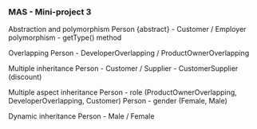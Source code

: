 ### MAS - Mini-project 3

Abstraction and polymorphism
    Person {abstract} - Customer / Employer
    polymorphism - getType() method

Overlapping
Person - DeveloperOverlapping / ProductOwnerOverlapping

Multiple inheritance
    Person - Customer / Supplier - CustomerSupplier (discount)

Multiple aspect inheritance
    Person - role (ProductOwnerOverlapping, DeveloperOverlapping, Customer)
    Person - gender (Female, Male)

Dynamic inheritance
    Person - Male / Female

